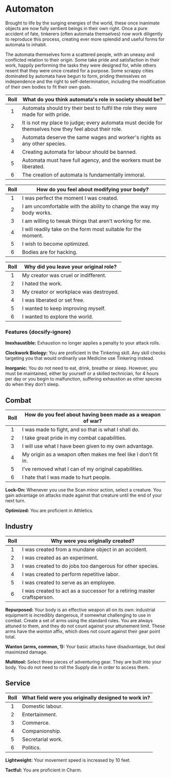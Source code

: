 # Automaton

Brought to life by the surging energies of the world, these once inanimate objects are now fully sentient beings in their own right. Once a pure accident of fate, tinkerers (often automata themselves) now work diligently to reproduce this process, creating ever more splendid and useful forms for automata to inhabit.

The automata themselves form a scattered people, with an uneasy and conflicted relation to their origin. Some take pride and satisfaction in their work, happily performing the tasks they were designed for, while others resent that they were once created for a purpose. Some scrappy cities dominated by automata have begun to form, priding themselves on independence and the right to self-determination, including the modification of their own bodies to fit their own goals.

<div class="side-panel">

| Roll | What do you think automata's role in society should be?                                                |
| :--: | ------------------------------------------------------------------------------------------------------ |
|  1   | Automata should try their best to fulfil the role they were made for with pride.                       |
|  2   | It is not my place to judge; every automata must decide for themselves how they feel about their role. |
|  3   | Automata deserve the same wages and worker's rights as any other species.                              |
|  4   | Creating automata for labour should be banned.                                                         |
|  5   | Automata must have full agency, and the workers must be liberated.                                     |
|  6   | The creation of automata is fundamentally immoral.                                                     |

| Roll | How do you feel about modifying your body?                           |
| :--: | -------------------------------------------------------------------- |
|  1   | I was perfect the moment I was created.                              |
|  2   | I am uncomfortable with the ability to change the way my body works. |
|  3   | I am willing to tweak things that aren’t working for me.             |
|  4   | I will readily take on the form most suitable for the moment.        |
|  5   | I wish to become optimized.                                          |
|  6   | Bodies are for hacking.                                              |

| Roll | Why did you leave your original role?  |
| :--: | -------------------------------------- |
|  1   | My creator was cruel or indifferent.   |
|  2   | I hated the work.                      |
|  3   | My creator or workplace was destroyed. |
|  4   | I was liberated or set free.           |
|  5   | I wanted to keep improving myself.     |
|  6   | I wanted to explore the world.         |

</div>

### Features {docsify-ignore}

**Inexhaustible:** Exhaustion no longer applies a penalty to your attack rolls.

**Clockwork Biology:** You are proficient in the Tinkering skill. Any skill checks targeting you that would ordinarily use Medicine use Tinkering instead.

**Inorganic:** You do not need to eat, drink, breathe or sleep. However, you must be maintained, either by yourself or a skilled technician, for 4 hours per day or you begin to malfunction, suffering exhaustion as other species do when they don’t sleep.

## Combat

| Roll | How do you feel about having been made as a weapon of war?     |
| :--: | -------------------------------------------------------------- |
|  1   | I was made to fight, and so that is what I shall do.           |
|  2   | I take great pride in my combat capabilities.                  |
|  3   | I will use what I have been given to my own advantage.         |
|  4   | My origin as a weapon often makes me feel like I don’t fit in. |
|  5   | I’ve removed what I can of my original capabilities.           |
|  6   | I hate that I was made to hurt people.                         |

**Lock-On:** Whenever you use the Scan minor action, select a creature. You gain advantage on attacks made against that creature until the end of your next turn.

**Optimized:** You are proficient in Athletics.

## Industry

| Roll | Why were you originally created?                                        |
| :--: | ----------------------------------------------------------------------- |
|  1   | I was created from a mundane object in an accident.                     |
|  2   | I was created as an experiment.                                         |
|  3   | I was created to do jobs too dangerous for other species.               |
|  4   | I was created to perform repetitive labor.                              |
|  5   | I was created to serve as an employee.                                  |
|  6   | I was created to act as a successor for a retiring master craftsperson. |

**Repurposed:** Your body is an effective weapon all on its own: industrial equipment is incredibly dangerous, if somewhat challenging to use in combat. Create a set of arms using the standard rules. You are always attuned to them, and they do not count against your attunement limit. These arms have the _wanton_ affix, which does not count against their gear point total.

<div class="inline-box">

**Wanton (arms, common, 1):** Your basic attacks have disadvantage, but deal maximized damage.

</div>

**Multitool:** Select three pieces of adventuring gear. They are built into your body. You do not need to roll the Supply die in order to access them.

## Service

| Roll | What field were you originally designed to work in? |
| :--: | --------------------------------------------------- |
|  1   | Domestic labour.                                    |
|  2   | Entertainment.                                      |
|  3   | Commerce.                                           |
|  4   | Companionship.                                      |
|  5   | Secretarial work.                                   |
|  6   | Politics.                                           |

**Lightweight:** Your movement speed is increased by 10 feet.

**Tactful:** You are proficient in Charm.
